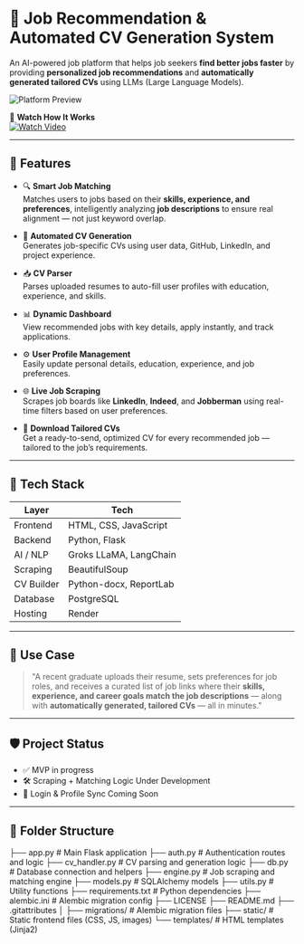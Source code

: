 # 💼 Job Recommendation & Automated CV Generation System

An AI-powered job platform that helps job seekers **find better jobs faster** by providing **personalized job recommendations** and **automatically generated tailored CVs** using LLMs (Large Language Models).

![Platform Preview](assets/preview-placeholder.jpg)

🎥 **Watch How It Works**  
[![Watch Video](assets/video-thumbnail.jpg)](https://your-video-link.com)

---

## 🚀 Features

- 🔍 **Smart Job Matching**  
  Matches users to jobs based on their **skills, experience, and preferences**, intelligently analyzing **job descriptions** to ensure real alignment — not just keyword overlap.

- 📝 **Automated CV Generation**  
  Generates job-specific CVs using user data, GitHub, LinkedIn, and project experience.

- 📥 **CV Parser**  
  Parses uploaded resumes to auto-fill user profiles with education, experience, and skills.

- 📊 **Dynamic Dashboard**  
  View recommended jobs with key details, apply instantly, and track applications.

- ⚙️ **User Profile Management**  
  Easily update personal details, education, experience, and job preferences.

- 🌐 **Live Job Scraping**  
  Scrapes job boards like **LinkedIn**, **Indeed**, and **Jobberman** using real-time filters based on user preferences.

- 📎 **Download Tailored CVs**  
  Get a ready-to-send, optimized CV for every recommended job — tailored to the job’s requirements.

---

## 🧠 Tech Stack

| Layer      | Tech                                 |
|------------|--------------------------------------|
| Frontend   | HTML, CSS, JavaScript                |
| Backend    | Python, Flask                        |
| AI / NLP   | Groks LLaMA, LangChain               |
| Scraping   | BeautifulSoup                        |
| CV Builder | Python-docx, ReportLab               |
| Database   | PostgreSQL                           |
| Hosting    | Render                               |

---

## 📌 Use Case

> "A recent graduate uploads their resume, sets preferences for job roles, and receives a curated list of job links where their **skills, experience, and career goals match the job descriptions** — along with **automatically generated, tailored CVs** — all in minutes."

---

## 🛡️ Project Status

- ✅ MVP in progress  
- 🛠️ Scraping + Matching Logic Under Development  
- 🔐 Login & Profile Sync Coming Soon

---

## 📂 Folder Structure

├── app.py # Main Flask application
├── auth.py # Authentication routes and logic
├── cv_handler.py # CV parsing and generation logic
├── db.py # Database connection and helpers
├── engine.py # Job scraping and matching engine
├── models.py # SQLAlchemy models
├── utils.py # Utility functions
├── requirements.txt # Python dependencies
├── alembic.ini # Alembic migration config
├── LICENSE
├── README.md
├── .gitattributes
│
├── migrations/ # Alembic migration files
├── static/ # Static frontend files (CSS, JS, images)
└── templates/ # HTML templates (Jinja2)

